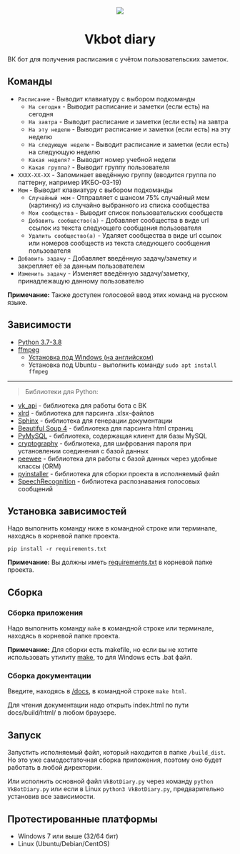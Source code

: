<p align="center">
   <img src="bot.ico">
</p>

<h1 align="center">
   Vkbot diary
</h1>

ВК бот для получения расписания с учётом пользовательских заметок.

## Команды
* `Расписание` - Выводит клавиатуру с выбором подкоманды
  * `На сегодня` - Выводит расписание и заметки (если есть) на сегодня
  * `На завтра` - Выводит расписание и заметки (если есть) на завтра
  * `На эту неделю` - Выводит расписание и заметки (если есть) на эту неделю
  * `На следующую неделю` - Выводит расписание и заметки (если есть) на следующую неделю
  * `Какая неделя?` - Выводит номер учебной недели
  * `Какая группа?` - Выводит группу пользователя
* `XXXX-XX-XX` - Запоминает введённую группу (вводится группа по паттерну, например ИКБО-03-19)
* `Мем` - Выводит клавиатуру с выбором подкоманды
  * `Случайный мем` - Отправляет с шансом 75% случайный мем (картинку) из случайно выбранного из списка сообщества
  * `Мои сообщества` - Выводит список пользовательских сообществ
  * `Добавить сообщество(а)` - Добавляет сообщества в виде url ссылок из текста следующего сообщения пользователя
  * `Удалить сообщество(а)` - Удаляет сообщества в виде url ссылок или номеров сообществ из текста следующего сообщения пользователя
* `Добавить задачу` - Добавляет введённую задачу/заметку и закрепляет её за данным пользователем
* `Изменить задачу` - Изменяет введённую задачу/заметку, принадлежащую данному пользователю

**Примечание:** Также доступен голосовой ввод этих команд на русском языке.

## Зависимости
* [Python 3.7-3.8](https://www.python.org/downloads/)
* [ffmpeg](https://ffmpeg.org/download.html)
  * [Установка под Windows (на английском)](https://www.wikihow.com/Install-FFmpeg-on-Windows)
  * Установка под Ubuntu - выполнить команду `sudo apt install ffmpeg`
____________
> Библиотеки для Python: 
* [vk_api](https://github.com/python273/vk_api) - библиотека для работы бота с ВК
* [xlrd](https://github.com/python-excel/xlrd) - библиотека для парсинга .xlsx-файлов
* [Sphinx](https://github.com/sphinx-doc/sphinx) - библиотека для генерации документации
* [Beautiful Soup 4](https://www.crummy.com/software/BeautifulSoup/) - библиотека для парсинга html страниц
* [PyMySQL](https://github.com/PyMySQL/PyMySQL) - библиотека, содержащая клиент для базы MySQL
* [cryptography](https://github.com/pyca/cryptography) - библиотека, для шифрования пароля при установлении соединения с базой данных
* [peewee](https://github.com/coleifer/peewee) - библиотека для работы с базой данных через удобные классы (ORM)
* [pyinstaller](https://github.com/pyinstaller/pyinstaller) - библиотека для сборки проекта в исполняемый файл
* [SpeechRecognition](https://github.com/Uberi/speech_recognition) - библиотека распознавания голосовых сообщений

## Установка зависимостей
Надо выполнить команду ниже в командной строке или терминале, находясь в корневой папке проекта.
```
pip install -r requirements.txt
```
**Примечание:** Вы должны иметь [requirements.txt](requirements.txt) в корневой папке проекта.

## Сборка

### Сборка приложения
Надо выполнить команду `make` в командной строке или терминале, находясь в корневой папке проекта.
<!---->
**Примечание:** Для сборки есть makefile, но если вы не хотите использовать утилиту 
[make](https://www.gnu.org/software/make/), то для Windows есть .bat файл.

### Сборка документации
Введите, находясь в [/docs](docs), в командной строке `make html`.
<!---->
Для чтения документации надо открыть index.html по пути docs/build/html/ в любом браузере.

## Запуск
Запустить исполняемый файл, который находится в папке `/build_dist`. Но это уже самодостаточная сборка приложения, 
поэтому оно будет работать в любой директории.
<!---->
Или исполнить основной файл `VkBotDiary.py` через команду `python VkBotDiary.py` или если в Linux `python3 VkBotDiary.py`,
предварительно установив все зависимости.

## Протестированные платформы
* Windows 7 или выше (32/64 бит)
* Linux (Ubuntu/Debian/CentOS)